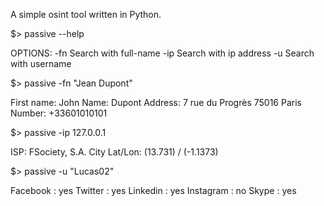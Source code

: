 A simple osint tool written in Python.


$> passive --help

OPTIONS:
-fn         Search with full-name
-ip         Search with ip address
-u          Search with username


$>  passive -fn "Jean Dupont"

First name: John
Name: Dupont
Address: 7 rue du Progrès
75016 Paris
Number: +33601010101


$>  passive -ip 127.0.0.1

ISP: FSociety, S.A.
City Lat/Lon:	(13.731) / (-1.1373)


$>  passive -u "Lucas02"

Facebook : yes
Twitter : yes
Linkedin : yes
Instagram : no
Skype : yes
